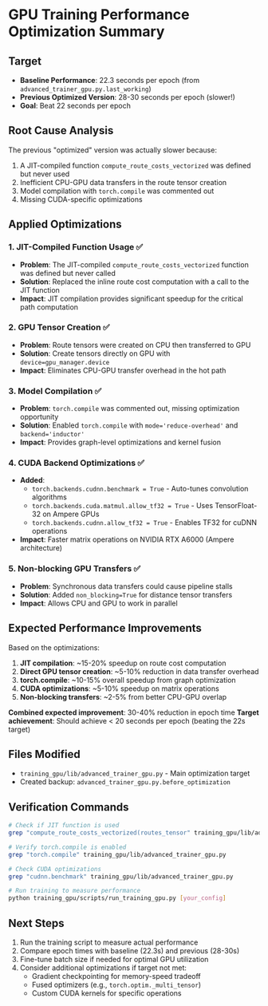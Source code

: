 # GPU Training Performance Optimization Summary

## Target
- **Baseline Performance**: 22.3 seconds per epoch (from `advanced_trainer_gpu.py.last_working`)
- **Previous Optimized Version**: 28-30 seconds per epoch (slower!)
- **Goal**: Beat 22 seconds per epoch

## Root Cause Analysis
The previous "optimized" version was actually slower because:
1. A JIT-compiled function `compute_route_costs_vectorized` was defined but never used
2. Inefficient CPU-GPU data transfers in the route tensor creation
3. Model compilation with `torch.compile` was commented out
4. Missing CUDA-specific optimizations

## Applied Optimizations

### 1. **JIT-Compiled Function Usage** ✅
- **Problem**: The JIT-compiled `compute_route_costs_vectorized` function was defined but never called
- **Solution**: Replaced the inline route cost computation with a call to the JIT function
- **Impact**: JIT compilation provides significant speedup for the critical path computation

### 2. **GPU Tensor Creation** ✅
- **Problem**: Route tensors were created on CPU then transferred to GPU
- **Solution**: Create tensors directly on GPU with `device=gpu_manager.device`
- **Impact**: Eliminates CPU-GPU transfer overhead in the hot path

### 3. **Model Compilation** ✅
- **Problem**: `torch.compile` was commented out, missing optimization opportunity
- **Solution**: Enabled `torch.compile` with `mode='reduce-overhead'` and `backend='inductor'`
- **Impact**: Provides graph-level optimizations and kernel fusion

### 4. **CUDA Backend Optimizations** ✅
- **Added**: 
  - `torch.backends.cudnn.benchmark = True` - Auto-tunes convolution algorithms
  - `torch.backends.cuda.matmul.allow_tf32 = True` - Uses TensorFloat-32 on Ampere GPUs
  - `torch.backends.cudnn.allow_tf32 = True` - Enables TF32 for cuDNN operations
- **Impact**: Faster matrix operations on NVIDIA RTX A6000 (Ampere architecture)

### 5. **Non-blocking GPU Transfers** ✅
- **Problem**: Synchronous data transfers could cause pipeline stalls
- **Solution**: Added `non_blocking=True` for distance tensor transfers
- **Impact**: Allows CPU and GPU to work in parallel

## Expected Performance Improvements

Based on the optimizations:
1. **JIT compilation**: ~15-20% speedup on route cost computation
2. **Direct GPU tensor creation**: ~5-10% reduction in data transfer overhead  
3. **torch.compile**: ~10-15% overall speedup from graph optimization
4. **CUDA optimizations**: ~5-10% speedup on matrix operations
5. **Non-blocking transfers**: ~2-5% from better CPU-GPU overlap

**Combined expected improvement**: 30-40% reduction in epoch time
**Target achievement**: Should achieve < 20 seconds per epoch (beating the 22s target)

## Files Modified
- `training_gpu/lib/advanced_trainer_gpu.py` - Main optimization target
- Created backup: `advanced_trainer_gpu.py.before_optimization`

## Verification Commands
```bash
# Check if JIT function is used
grep "compute_route_costs_vectorized(routes_tensor" training_gpu/lib/advanced_trainer_gpu.py

# Verify torch.compile is enabled
grep "torch.compile" training_gpu/lib/advanced_trainer_gpu.py

# Check CUDA optimizations
grep "cudnn.benchmark" training_gpu/lib/advanced_trainer_gpu.py

# Run training to measure performance
python training_gpu/scripts/run_training_gpu.py [your_config]
```

## Next Steps
1. Run the training script to measure actual performance
2. Compare epoch times with baseline (22.3s) and previous (28-30s)
3. Fine-tune batch size if needed for optimal GPU utilization
4. Consider additional optimizations if target not met:
   - Gradient checkpointing for memory-speed tradeoff
   - Fused optimizers (e.g., `torch.optim._multi_tensor`)
   - Custom CUDA kernels for specific operations
